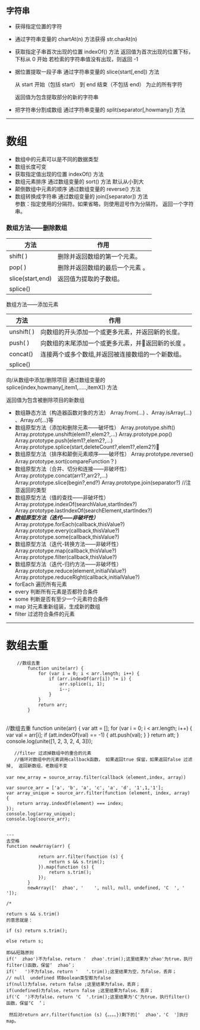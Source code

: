 # 

## 字符串 

- 获得指定位置的字符
-  通过字符串变量的 chartAt(n) 方法获得
   str.charAt(n)

-  获取指定子串首次出现的位置
   indexOf() 方法
   返回值为首次出现的位置下标，下标从 0 开始
   若检索的字符串值没有出现，则返回 -1

- 据位置提取一段子串
   通过字符串变量的 slice(start[,end]) 方法

  从 start 开始（包括 start）
   到 end 结束（不包括 end）
  为止的所有字符

  返回值为包含提取部分的新的字符串

- 把字符串分割成数组
   通过字符串变量的 split(separator[,howmany]) 方法

---

# 数组 

-  数组中的元素可以是不同的数据类型
-  数组长度可变
-  获取指定值出现的位置 
   indexOf() 方法
-  数组元素排序
   通过数组变量的 sort() 方法 
   默认从小到大
-  颠倒数组中元素的顺序
   通过数组变量的 reverse() 方法
-  数组转换成字符串
   通过数组变量的 join([separator]) 方法  
       参数：指定使用的分隔符。如果省略，则使用逗号作为分隔符。
   返回一个字符串。

### 数组方法——删除数组

| **方法**         | **作用**                        |
| ---------------- | ------------------------------- |
| shift( )         | 删除并返回数组的第一个元素。    |
| pop( )           | 删除并返回数组的最后一个元素 。 |
| slice(start,end) | 返回值为提取的子数组。          |
| splice()         |                                 |



数组方法——添加元素

| **方法**   | **作用**                                          |
| ---------- | ------------------------------------------------- |
| unshift( ) | 向数组的开头添加一个或更多元素，并返回新的长度。  |
| push( )    | 向数组的末尾添加一个或更多元素，并返回新的长度 。 |
| concat()   | 连接两个或多个数组,并返回被连接数组的一个新数组。 |
| splice()   |                                                   |



向/从数组中添加/删除项目
通过数组变量的 splice(index,howmany[,item1,.....,itemX]) 方法




返回值为包含被删除项目的新数组 



- 数组静态方法（构造器函数对象的方法）
   Array.from(...) 、Array.isArray(...) 、Array.of(...)等
-  数组原型方法（添加和删除元素——破坏性）
  Array.prototype.shift()    Array.prototype.unshift(elem1?,elem2?,...)
  Array.prototype.pop()     Array.prototype.push(elem1?,elem2?,...)
  Array.prototype.splice(start,deleteCount?,elem1?,elem2?)
- 数组原型方法（排序和颠倒元素顺序——破坏性）
   Array.prototype.reverse()
   Array.prototype.sort(compareFunction？) 
-  数组原型方法（合并、切分和连接——非破坏性）
   Array.prototype.concat(arr1?,arr2?,...)
   Array.prototype.slice(begin?,end?) 
   Array.prototype.join(separator?) //注意返回的类型
- 数组原型方法（值的查找——非破坏性）
   Array.prototype.indexOf(searchValue,startIndex?)
   Array.prototype.lastIndexOf(searchElement,startIndex?)
- ***数组原型方法（迭代——非破坏性）***
   Array.prototype.forEach(callback,thisValue?) 
   Array.prototype.every(callback,thisValue?)
   Array.prototype.some(callback,thisValue?)  
- 数组原型方法（迭代-转换方法——非破坏性）
   Array.prototype.map(callback,thisValue?)
   Array.prototype.filter(callback,thisValue?)
-  数组原型方法（迭代-归约方法——非破坏性）
   Array.prototype.reduce(element,initialValue?)
   Array.prototype.reduceRight(callback,initialValue?)
-  forEach  遍历所有元素
-  every 判断所有元素是否都符合条件
-  some 判断是否有至少一个元素符合条件
-  map 对元素重新组装，生成新的数组
-  filter 过滤符合条件的元素

---

# 数组去重




        //数组去重
            function unite(arr) {
                for (var i = 0; i < arr.length; i++) {
                    if (arr.indexOf(arr[i]) != i) {
                        arr.splice(i, 1);
                        i--;
                    }
                }
                return arr;
            }


​        
        //数组去重
        function unite(arr) {
            var att = [];
            for (var i = 0; i < arr.length; i++) {
                var val = arr[i];
                if (att.indexOf(val) == -1) {
                    att.push(val);
                }
            }
            return att;
        }
        console.log(unite([1, 2, 3, 2, 4, 3]));
        
       //filter 过滤掉数组中的重合的元素
       //循环对数组中的元素调用callback函数， 如果返回true 保留，如果返回false 过滤掉,  返回新数组，老数组不变
    
    var new_array = source_array.filter(callback（element,index, array）)
    
    var source_arr = ['a', 'b', 'a', 'c', 'a', 'd', '1',1,'1'];
    var array_unique = source_arr.filter(function (element, index, array) {
        return array.indexOf(element) === index;
    });
    console.log(array_unique);
    console.log(source_arr);
    
    
    ---
    去空格
    function newArray(arr) {
    
                return arr.filter(function (s) {
                    return s && s.trim();
                }).map(function (s) {
                    return s.trim();
                });
            }
            newArray(['  zhao', '    ', null, null, undefined, 'C  ', '  ']);
            
    /*
    
    return s && s.trim()
    的意思就是：
    
    if (s) return s.trim();
     
    else return s;
    
    即&&短路原则
    if('  zhao')不为false，return '  zhao'.trim();这里结果为'zhao'为true，执行filter()函数，保留‘  zhao’；
    if('   ')不为false，return '   '.trim();这里结果为空，为false，丢弃；
    // null  undefined 转Boolean类型都为false
    if(null)为false，return false ;这里结果为false，丢弃；
    if(undefined)为false，return false ;这里结果为false，丢弃；
    if('C  ')不为false，return 'C  '.trim();这里结果为'C'为true，执行filter()函数，保留‘C  ’；
    
     然后对return arr.filter(function (s) {。。。。})剩下的['  zhao'，'C  ']执行map。
    
    
    


